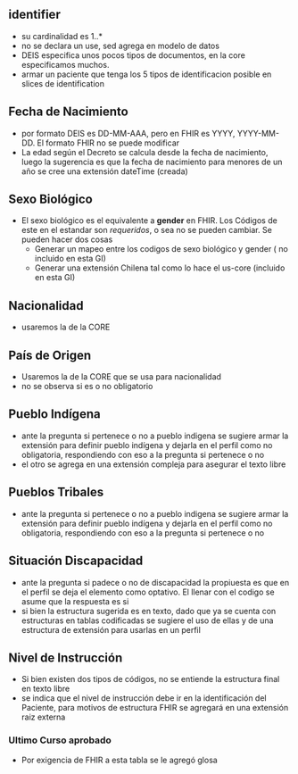 ## identifier

* su cardinalidad es 1..*
* no se declara un use, sed agrega en modelo de datos
* DEIS especifica unos pocos tipos de documentos, en la core especificamos muchos.
* armar un paciente que tenga los 5 tipos de identificacion posible en slices de identification

## Fecha de Nacimiento

* por formato DEIS es DD-MM-AAA, pero en FHIR es YYYY, YYYY-MM-DD. El formato FHIR no se puede modificar
* La edad según el Decreto se calcula desde la fecha de nacimiento, luego la sugerencia es que la fecha de nacimiento para menores de un año se cree una extensión dateTime (creada)

## Sexo Biológico

* El sexo biológico es el equivalente a **gender** en FHIR. Los Códigos de este en el estandar son *requeridos*, o sea no se pueden cambiar. Se pueden hacer dos cosas 
  * Generar un mapeo entre los codigos de sexo biológico y gender ( no incluido en esta GI)
  * Generar una extensión Chilena tal como lo hace el us-core (incluido en esta GI)

## Nacionalidad
 
* usaremos la de la CORE

## País de Origen
* Usaremos la de la CORE que se usa para nacionalidad
* no se observa si es o no obligatorio

## Pueblo Indígena

* ante la pregunta si pertenece o no a pueblo indigena se sugiere armar la extensión para definir pueblo indígena y dejarla en el perfil como no obligatoria, respondiendo con eso a la pregunta si pertenece o no
* el otro se agrega en una extensión compleja para asegurar el texto libre

## Pueblos Tribales

* ante la pregunta si pertenece o no a pueblo indigena se sugiere armar la extensión para definir pueblo indígena y dejarla en el perfil como no obligatoria, respondiendo con eso a la pregunta si pertenece o no

## Situación Discapacidad

* ante la pregunta si padece o no de discapacidad la propiuesta es que en el perfil se deja el elemento como optativo. El llenar con el codigo se asume que la respuesta es si
* si bien la estructura sugerida es en texto, dado que ya se cuenta con estructuras en tablas codificadas se sugiere el uso de ellas y de una estructura de extensión para usarlas en un perfil

## Nivel de Instrucción

* Si bien existen dos tipos de códigos, no se entiende la estructura final en texto libre
* se indica que el nivel de instrucción debe ir en la identificación del Paciente, para motivos de estructura FHIR se agregará en una extensión raiz externa

### Ultimo Curso aprobado

* Por exigencia de FHIR a esta tabla se le agregó glosa



